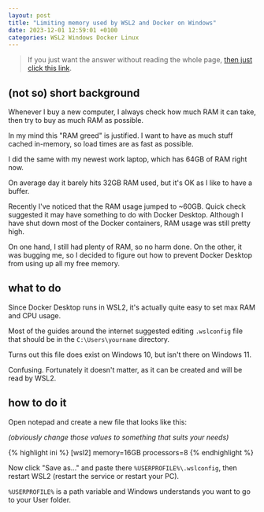 ```yaml
---
layout: post
title: "Limiting memory used by WSL2 and Docker on Windows"
date: 2023-12-01 12:59:01 +0100
categories: WSL2 Windows Docker Linux
---
```


> If you just want the answer without reading the whole page, [then just click this link](#how-to-do-it).

## (not so) short background

Whenever I buy a new computer, I always check how much RAM it can take, then try to buy as much RAM as possible.

In my mind this "RAM greed" is justified. I want to have as much stuff cached in-memory, so load times are as fast as possible.

I did the same with my newest work laptop, which has 64GB of RAM right now.

On average day it barely hits 32GB RAM used, but it's OK as I like to have a buffer.

Recently I've noticed that the RAM usage jumped to ~60GB. Quick check suggested it may have something to do with Docker Desktop. Although I have shut down most of the Docker containers, RAM usage was still pretty high.

On one hand, I still had plenty of RAM, so no harm done. On the other, it was bugging me, so I decided to figure out how to prevent Docker Desktop from using up all my free memory.

## what to do

Since Docker Desktop runs in WSL2, it's actually quite easy to set max RAM and CPU usage.

Most of the guides around the internet suggested editing `.wslconfig` file that should be in the `C:\Users\yourname` directory.

Turns out this file does exist on Windows 10, but isn't there on Windows 11.

Confusing. Fortunately it doesn't matter, as it can be created and will be read by WSL2.

## how to do it

Open notepad and create a new file that looks like this:  
  
*(obviously change those values to something that suits your needs)*

{% highlight ini %}
[wsl2]
memory=16GB
processors=8
{% endhighlight %}

Now click "Save as..." and paste there `%USERPROFILE%\.wslconfig`, then restart WSL2 (restart the service or restart your PC).

`%USERPROFILE%` is a path variable and Windows understands you want to go to your User folder.